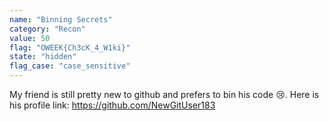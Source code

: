 ```yaml
---
name: "Binning Secrets"
category: "Recon"
value: 50
flag: "OWEEK{Ch3cK_4_W1ki}"
state: "hidden"
flag_case: "case_sensitive"
---
```


My friend is still pretty new to github and prefers to bin his code 😢. Here is his profile link: https://github.com/NewGitUser183
